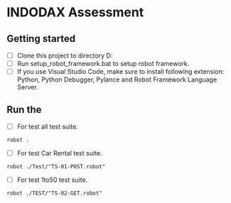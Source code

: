 # INDODAX Assessment



## Getting started

- [ ] Clone this project to directory D:
- [ ] Run setup_robot_framework.bat to setup robot framework.
- [ ] If you use Visual Studio Code, make sure to install following extension: Python, Python Debugger, Pylance and Robot Framework Language Server.

## Run the

- [ ] For test all test suite.

```
robot .
```

- [ ] For test Car Rental test suite.
```
robot ./Test/"TS-01-POST.robot"
```

- [ ] For test 1to50 test suite.
```
robot ./TEST/"TS-02-GET.robot"
```

